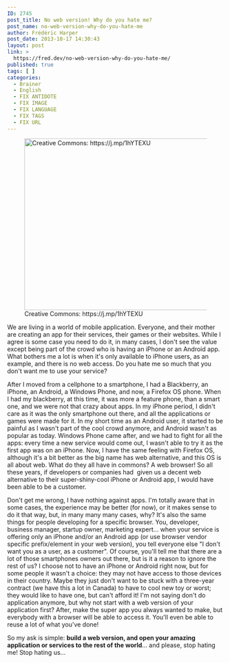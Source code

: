```yaml
---
ID: 2745
post_title: No web version! Why do you hate me?
post_name: no-web-version-why-do-you-hate-me
author: Frédéric Harper
post_date: 2013-10-17 14:30:43
layout: post
link: >
  https://fred.dev/no-web-version-why-do-you-hate-me/
published: true
tags: [ ]
categories:
  - Brainer
  - English
  - FIX ANTIDOTE
  - FIX IMAGE
  - FIX LANGUAGE
  - FIX TAGS
  - FIX URL
---
```

<figure><img alt="Creative Commons: https://j.mp/1hYTEXU" src="http://fred.dev/wp-content/uploads/2013/10/dontlike.jpg" width="600" height="399" /><figcaption> Creative Commons: https://j.mp/1hYTEXU</figcaption></figure>
We are living in a world of mobile application. Everyone, and their mother are creating an app for their services, their games or their websites. While I agree is some case you need to do it, in many cases, I don't see the value except being part of the crowd who is having an iPhone or an Android app. What bothers me a lot is when it's only available to iPhone users, as an example, and there is no web access. Do you hate me so much that you don't want me to use your service?

After I moved from a cellphone to a smartphone, I had a Blackberry, an iPhone, an Android, a Windows Phone, and now, a Firefox OS phone. When I had my blackberry, at this time, it was more a feature phone, than a smart one, and we were not that crazy about apps. In my iPhone period, I didn't care as it was the only smartphone out there, and all the applications or games were made for it. In my short time as an Android user, it started to be painful as I wasn't part of the cool crowd anymore, and Android wasn't as popular as today. Windows Phone came after, and we had to fight for all the apps: every time a new service would come out, I wasn't able to try it as the first app was on an iPhone. Now, I have the same feeling with Firefox OS, although it's a bit better as the big name has web alternative, and this OS is all about web. What do they all have in commons? A web browser! So all these years, if developers or companies had  given us a decent web alternative to their super-shiny-cool iPhone or Android app, I would have been able to be a customer.

Don't get me wrong, I have nothing against apps. I'm totally aware that in some cases, the experience may be better (for now), or it makes sense to do it that way, but, in many many many cases, why? It's also the same things for people developing for a specific browser. You, developer, business manager, startup owner, marketing expert... when your service is offering only an iPhone and/or an Android app (or use browser vendor specific prefix/element in your web version), you tell everyone else "I don't want you as a user, as a customer". Of course, you'll tell me that there are a lot of those smartphones owners out there, but is it a reason to ignore the rest of us? I choose not to have an iPhone or Android right now, but for some people it wasn't a choice: they may not have access to those devices in their country. Maybe they just don't want to be stuck with a three-year contract (we have this a lot in Canada) to have to cool new toy or worst; they would like to have one, but can't afford it! I'm not saying don't do application anymore, but why not start with a web version of your application first? After, make the super app you always wanted to make, but everybody with a browser will be able to access it. You'll even be able to reuse a lot of what you've done!

So my ask is simple: **build a web version, and open your amazing application or services to the rest of the world**... and please, stop hating me! Stop hating us...